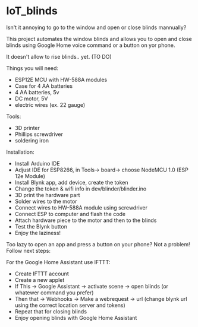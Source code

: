 # IoT_blinds
Isn't it annoying to go to the window and open or close blinds mannually?

This project automates the window blinds and allows you to open and close blinds using Google Home voice command or a button on yor phone.

It doesn't allow to rise blinds.. yet. (TO DO)

Things you will need:
- ESP12E MCU with HW-588A modules
- Case for 4 AA batteries
- 4 AA batteries, 5v
- DC motor, 5V
- electric wires (ex. 22 gauge)

Tools:
- 3D printer
- Phillips screwdriver 
- soldering iron

Installation:
- Install Arduino IDE
- Adjust IDE for ESP8266, in Tools-> board-> choose NodeMCU 1.0 (ESP 12e Module)
- Install Blynk app, add device, create the token
- Change the token & wifi info in dev/blinder/blinder.ino
- 3D print the hardware part
- Solder wires to the motor
- Connect wires to HW-588A module using screwdriver 
- Connect ESP to computer and flash the code
- Attach hardware piece to the motor and then to the blinds
- Test the Blynk button
- Enjoy the laziness! 

Too lazy to open an app and press a button on your phone? Not a problem! Follow next steps:

For the Google Home Assistant use IFTTT:
- Create IFTTT account
- Create a new applet
- If This -> Google Assistant -> activate scene -> open blinds (or whatewer command you prefer)
- Then that ->  Webhooks -> Make a webrequest -> url (change blynk url using the correct location server and tokens)
- Repeat that for closing blinds
- Enjoy opening blinds with Google Home Assistant 
